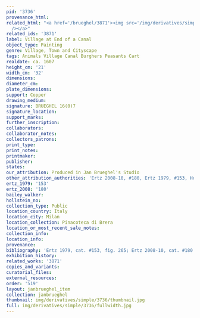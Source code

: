 ```yaml
---
pid: '3736'
provenance_html:
related_html: "<a href='/brueghel/3871'><img src='/img/derivatives/simple/3871/thumbnail.jpg'
  /></a>"
related_ids: '3871'
label: Village at End of a Canal
object_type: Painting
genre: Village, Town and Cityscape
tags: Animals Village Canal Burghers Peasants Cart
realdate: ca. 1607
height_cm: '21'
width_cm: '32'
dimensions:
diameter_cm:
plate_dimensions:
support: Copper
drawing_medium:
signature: BRUEGHEL 16(0)7
signature_location:
support_marks:
further_inscription:
collaborators:
collaborator_notes:
collectors_patrons:
print_type:
print_notes:
printmaker:
publisher:
states:
our_attribution: Produced in Jan Brueghel's Studio
other_attribution_authorities: 'Ertz 2008-10, #180, Ertz 1979, #153, Honig database'
ertz_1979: '153'
ertz_2008: '180'
bailey_walker:
hollstein_no:
collection_type: Public
location_country: Italy
location_city: Milan
location_collection: Pinacoteca di Brera
location_or_most_recent_sale_notes:
collection_info:
location_info:
provenance:
bibliography: 'Ertz 1979, cat. #153, fig. 265; Ertz 2008-10, cat. #180'
exhibition_history:
related_works: '3871'
copies_and_variants:
curatorial_files:
external_resources:
order: '519'
layout: janbrueghel_item
collection: janbrueghel
thumbnail: img/derivatives/simple/3736/thumbnail.jpg
full: img/derivatives/simple/3736/fullwidth.jpg
---
```


